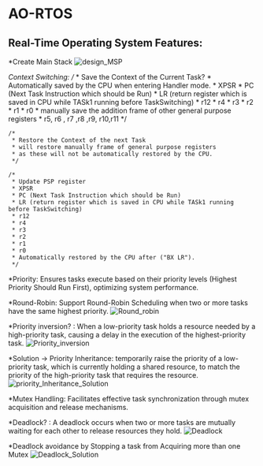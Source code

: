 # AO-RTOS

## Real-Time Operating System Features:

*Create Main Stack
![design_MSP]()

*Context Switching:
	/*
	 * Save the Context of the Current Task?
	 * Automatically saved by the CPU when entering Handler mode.
	 * XPSR
	 * PC (Next Task Instruction which should be Run)
	 * LR (return register which is saved in CPU while TASk1 running before TaskSwitching)
	 * r12
	 * r4
	 * r3
	 * r2
	 * r1
	 * r0
	 * manually save the addition frame of other general purpose registers
	 * r5, r6 , r7 ,r8 ,r9, r10,r11
	 */
	 
	/*
	 * Restore the Context of the next Task
	 * will restore manually frame of general purpose registers
	 * as these will not be automatically restored by the CPU.
	 */

	/*
	 * Update PSP register
	 * XPSR
	 * PC (Next Task Instruction which should be Run)
	 * LR (return register which is saved in CPU while TASk1 running before TaskSwitching)
	 * r12
	 * r4
	 * r3
	 * r2
	 * r1
	 * r0
	 * Automatically restored by the CPU after ("BX LR").
	 */


*Priority: Ensures tasks execute based on their priority levels (Highest Priority Should Run First), optimizing system performance.

*Round-Robin: Support Round-Robin Scheduling when two or more tasks have the same highest priority.
![Round_robin]()

*Priority inversion? : When a low-priority task holds a resource needed by a high-priority task, causing a delay in the execution of the highest-priority task.
![Priority_inversion]()

*Solution -> Priority Inheritance: temporarily raise the priority of a low-priority task, which is currently holding a shared resource, to match the priority of the high-priority task that requires the resource.
![priority_Inheritance_Solution]()

*Mutex Handling: Facilitates effective task synchronization through mutex acquisition and release mechanisms.

*Deadlock? : A deadlock occurs when two or more tasks are mutually waiting for each other to release resources they hold.
![Deadlock]()

*Deadlock avoidance by Stopping a task from Acquiring more than one Mutex
![Deadlock_Solution]()






